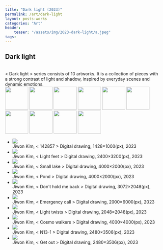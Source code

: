 ```yaml
---
title: "Dark light (2023)"
permalink: /art/dark-light
layout: posts-works
categories: "Art"
header:
    teaser: "/assets/img/2023-dark-light/a.jpeg"
tags:
--- 
```


## Dark light
<br>
< Dark light > series consists of 10 artworks.  
It is a collection of pieces with a strong contrast of light and shadow, inspired by everyday scenes and dynamic emotions.

<div class="carousel-container">
<!-- Thumbnails -->
<div class="carousel-thumbnails">
  <img src="/assets/img/2023-dark-light/za.jpeg" width="75" height="75" data-index="0">
  <img src="/assets/img/2023-dark-light/zb.jpeg" width="75" height="75" data-index="1">
  <img src="/assets/img/2023-dark-light/zc.jpeg" width="75" height="75" data-index="2">
  <img src="/assets/img/2023-dark-light/zd.jpeg" width="75" height="75" data-index="3">
  <img src="/assets/img/2023-dark-light/ze.jpeg" width="75" height="75" data-index="4">
  <img src="/assets/img/2023-dark-light/zf.jpeg" width="75" height="75" data-index="5">
  <img src="/assets/img/2023-dark-light/zg.jpeg" width="75" height="75" data-index="6">
  <img src="/assets/img/2023-dark-light/zh.jpeg" width="75" height="75" data-index="7">
  <img src="/assets/img/2023-dark-light/zi.jpeg" width="75" height="75" data-index="8">
  <img src="/assets/img/2023-dark-light/zj.jpeg" width="75" height="75" data-index="9">
</div>
<!-- Main Carousel -->
<div class="glide glide-main">
  <div class="glide__track" data-glide-el="track">
    <ul class="glide__slides">
        <li class="glide__slide">
          <img src="/assets/img/2023-dark-light/a.jpeg">
          <div class="slide-caption">Jiwon Kim, < 142857 > Digital drawing, 1428×1000(px), 2023</div>
      </li>
        <li class="glide__slide">
          <img src="/assets/img/2023-dark-light/b.jpeg">
          <div class="slide-caption">Jiwon Kim, < Light feet > Digital drawing, 2400×3200(px), 2023</div>
      </li>
        <li class="glide__slide">
          <img src="/assets/img/2023-dark-light/c.jpeg">
          <div class="slide-caption">Jiwon Kim, < Small lake > Digital drawing, 4000×2000(px), 2023</div>
      </li>
        <li class="glide__slide">
          <img src="/assets/img/2023-dark-light/d.jpeg">
          <div class="slide-caption">Jiwon Kim, < Pond > Digital drawing, 4000×2000(px), 2023</div>
      </li>
        <li class="glide__slide">
          <img src="/assets/img/2023-dark-light/e.jpeg">
          <div class="slide-caption">Jiwon Kim, < Don't hold me back > Digital drawing, 3072×2048(px), 2023</div>
      </li>
        <li class="glide__slide">
          <img src="/assets/img/2023-dark-light/f.jpeg">
          <div class="slide-caption">Jiwon Kim, < Emergency call > Digital drawing, 2000×6000(px), 2023</div>
      </li>
        <li class="glide__slide">
          <img src="/assets/img/2023-dark-light/g.jpeg">
          <div class="slide-caption">Jiwon Kim, < Light twists > Digital drawing, 2048×2048(px), 2023</div>
      </li>
        <li class="glide__slide">
          <img src="/assets/img/2023-dark-light/h.jpeg">
          <div class="slide-caption">Jiwon Kim, < Cosmo walkers > Digital drawing, 4000×4000(px), 2023</div>
      </li>
        <li class="glide__slide">
          <img src="/assets/img/2023-dark-light/i.jpeg">
          <div class="slide-caption">Jiwon Kim, < N13-1 > Digital drawing, 2480×3506(px), 2023</div>
      </li>
        <li class="glide__slide">
          <img src="/assets/img/2023-dark-light/j.jpeg">
          <div class="slide-caption">Jiwon Kim, < Get out > Digital drawing, 2480×3506(px), 2023</div>
      </li>
    </ul>
  </div>
</div>
